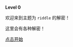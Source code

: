 **Level 0**

欢迎来到主题为 `riddle` 的解密！

这里会有各种解密！

[点击](/riddle/level_1/)<a href="/riddle/level-1/"><font color="black">开始</font></a>